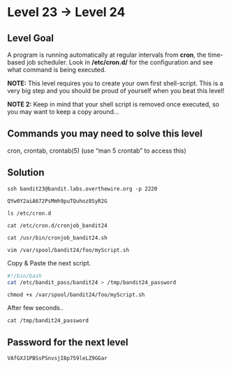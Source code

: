 # Level 23 → Level 24

## Level Goal
A program is running automatically at regular intervals from **cron**, the time-based job scheduler. Look in **/etc/cron.d/** for the configuration and see what command is being executed.

**NOTE:** This level requires you to create your own first shell-script. This is a very big step and you should be proud of yourself when you beat this level!

**NOTE 2:** Keep in mind that your shell script is removed once executed, so you may want to keep a copy around…

## Commands you may need to solve this level
cron, crontab, crontab(5) (use “man 5 crontab” to access this)

## Solution
```
ssh bandit23@bandit.labs.overthewire.org -p 2220
```
```
QYw0Y2aiA672PsMmh9puTQuhoz8SyR2G
```
```
ls /etc/cron.d
```
```
cat /etc/cron.d/cronjob_bandit24
```
```
cat /usr/bin/cronjob_bandit24.sh
```
```
vim /var/spool/bandit24/foo/myScript.sh
```
Copy & Paste the next script.
```sh
#!/bin/bash
cat /etc/bandit_pass/bandit24 > /tmp/bandit24_password
```
```
chmod +x /var/spool/bandit24/foo/myScript.sh
```
After few seconds..
```
cat /tmp/bandit24_password
```

## Password for the next level
```
VAfGXJ1PBSsPSnvsjI8p759leLZ9GGar
```
